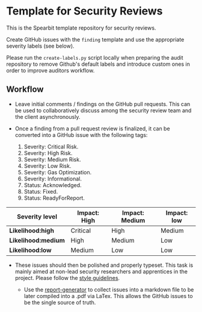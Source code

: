 # Template for Security Reviews

This is the Spearbit template repository for security reviews.

Create GitHub issues with the `finding` template and use the appropriate severity labels (see below).

Please run the `create-labels.py` script locally when preparing the audit repository to remove Github's default labels and introduce custom ones in order to improve auditors workflow.

## Workflow

- Leave initial comments / findings on the GitHub pull requests. This can be used to collaboratively
  discuss among the security review team and the client asynchronously.

- Once a finding from a pull request review is finalized, it can be converted into a GitHub issue with the following tags:

  1. Severity: Critical Risk.
  2. Severity: High Risk.
  3. Severity: Medium Risk.
  4. Severity: Low Risk.
  5. Severity: Gas Optimization.
  6. Severity: Informational.
  7. Status: Acknowledged.
  8. Status: Fixed.
  9. Status: ReadyForReport.

| Severity level        | Impact: High | Impact: Medium | Impact: low |
| --------------------- | ------------ | -------------- | ----------- |
| **Likelihood:high**   | Critical     | High           | Medium      |
| **Likelihood:medium** | High         | Medium         | Low         |
| **Likelihood:low**    | Medium       | Low            | Low         |

- These issues should then be polished and properly typeset. This task is mainly aimed at non-lead security researchers and apprentices in the project. Please follow the [style guidelines](https://hackmd.io/@spearbit/S1T63tOqt).

  - Use the [report-generator](https://github.com/spearbit-audits/report-generator) to collect issues into a markdown file to be later compiled into a .pdf via LaTex. This allows the GitHub issues to be the single source of truth.
